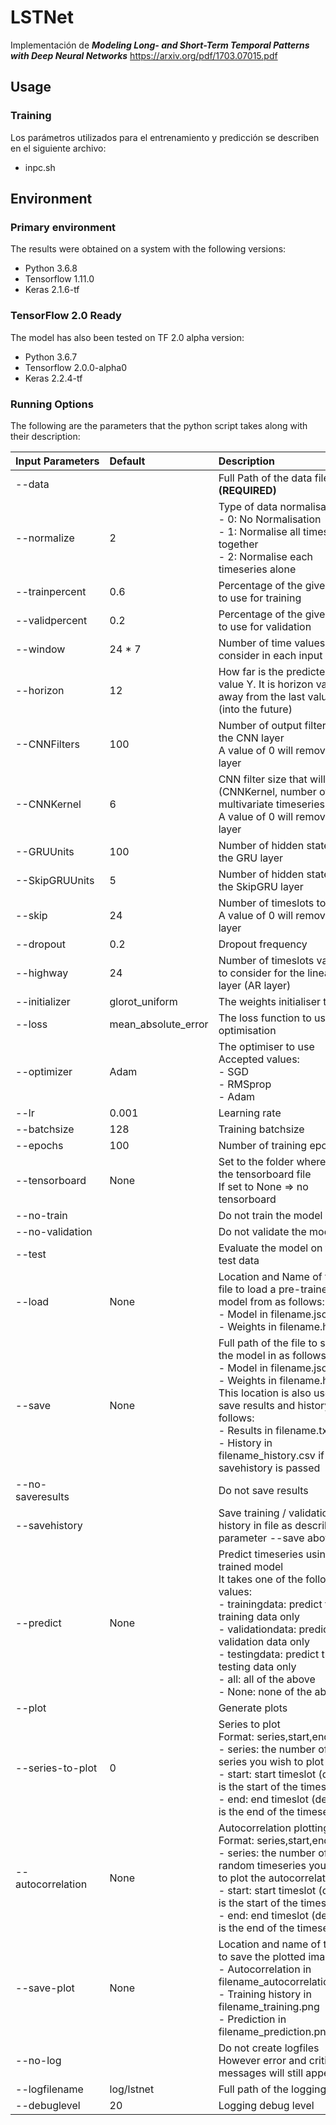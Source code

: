 # LSTNet
Implementación de __*Modeling Long- and Short-Term Temporal Patterns with Deep Neural Networks*__ https://arxiv.org/pdf/1703.07015.pdf

## Usage
### Training
Los parámetros utilizados para el entrenamiento y predicción se describen en el siguiente archivo:
- inpc.sh

## Environment
### Primary environment
The results were obtained on a system with the following versions:
- Python 3.6.8
- Tensorflow 1.11.0
- Keras 2.1.6-tf  

### TensorFlow 2.0 Ready
The model has also been tested on TF 2.0 alpha version:
- Python 3.6.7
- Tensorflow 2.0.0-alpha0
- Keras 2.2.4-tf

### Running Options
The following are the parameters that the python script takes along with their description:

| Input&nbsp;Parameters  | Default       | Description |
| :-----------------| :------------------| :-----------|
| --data            |                    |Full Path of the data file. __(REQUIRED)__|
| --normalize       |2                   |Type of data normalisation:<br> - 0: No Normalisation<br> - 1: Normalise all timeseries together<br> - 2: Normalise each timeseries alone|
| --trainpercent    |0.6                 |Percentage of the given data to use for training|
| --validpercent    |0.2                 |Percentage of the given data to use for validation|
| --window          |24 * 7              |Number of time values to consider in each input X|
| --horizon         |12                  |How far is the predicted value Y. It is horizon values away from the last value of X (into the future)|
| --CNNFilters      |100                 |Number of output filters in the CNN layer<br>A value of 0 will remove this layer|
| --CNNKernel       |6                   |CNN filter size that will be (CNNKernel, number of multivariate timeseries)<br>A value of 0 will remove this layer|
| --GRUUnits        |100                 |Number of hidden states in the GRU layer|
| --SkipGRUUnits    |5                   |Number of hidden states in the SkipGRU layer|
| --skip            |24                  |Number of timeslots to skip.<br>A value of 0 will remove this layer|
| --dropout         |0.2                 |Dropout frequency|
| --highway         |24                  |Number of timeslots values to consider for the linear layer (AR layer)|
| --initializer     |glorot_uniform      |The weights initialiser to use|
| --loss            |mean_absolute_error |The loss function to use for optimisation|
| --optimizer       |Adam                |The optimiser to use<br>Accepted values:<br> - SGD<br> - RMSprop<br> - Adam|
| --lr              |0.001               |Learning rate|
| --batchsize       |128                 |Training batchsize|
| --epochs          |100                 |Number of training epochs|
| --tensorboard     |None                |Set to the folder where to put the tensorboard file<br>If set to None => no tensorboard|
| --no-train        |                    |Do not train the model|
| --no-validation   |                    |Do not validate the model|
| --test            |                    |Evaluate the model on the test data|
| --load            |None                |Location and Name of the file to load a pre-trained model from as follows:<br> - Model in filename.json<br> - Weights in filename.h5|
| --save            |None                |Full path of the file to save the model in as follows:<br> - Model in filename.json<br> - Weights in filename.h5<br>This location is also used to save results and history as follows:<br> - Results in filename.txt<br> - History in filename_history.csv if --savehistory is passed|
| --no-saveresults  |                    |Do not save results|
| --savehistory     |                    |Save training / validation history in file as described in parameter --save above|
| --predict         |None                |Predict timeseries using the trained model<br>It takes one of the following values:<br> - trainingdata: predict the training data only<br> - validationdata: predict the validation data only<br> - testingdata: predict the testing data only<br> - all: all of the above<br> - None: none of the above|
| --plot            |                    |Generate plots|
| --series-to-plot  |0                   |Series to plot<br>Format: series,start,end<br> - series: the number of the series you wish to plot<br> - start: start timeslot (default is the start of the timeseries)<br> - end: end timeslot (default is the end of the timeseries)|
| --autocorrelation |None                |Autocorrelation plotting <br>Format: series,start,end<br> - series: the number of random timeseries you wish to plot the autocorrelation for<br> - start: start timeslot (default is the start of the timeseries)<br> - end: end timeslot (default is the end of the timeseries)|
| --save-plot       | None               | Location and name of the file to save the plotted images to<br> - Autocorrelation in filename_autocorrelation.png<br> - Training history in filename_training.png<br> - Prediction in filename_prediction.png|
| --no-log          |                    |Do not create logfiles<br>However error and critical messages will still appear|
| --logfilename     |log/lstnet          |Full path of the logging file|
| --debuglevel      |20                  |Logging debug level|



